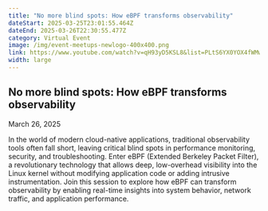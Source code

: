 ```yaml
---
title: "No more blind spots: How eBPF transforms observability"
dateStart: 2025-03-25T23:01:55.464Z
dateEnd: 2025-03-26T22:30:55.477Z
category: Virtual Event
image: /img/event-meetups-newlogo-400x400.png
link: https://www.youtube.com/watch?v=qH93yD5KSL8&list=PLtS6YX0YOX4fWMwKbp9blyI1GLdXlbWjY
width: large
---
```

## No more blind spots: How eBPF transforms observability

March 26, 2025

In the world of modern cloud-native applications, traditional observability tools often fall short, leaving critical blind spots in performance monitoring, security, and troubleshooting. Enter eBPF (Extended Berkeley Packet Filter), a revolutionary technology that allows deep, low-overhead visibility into the Linux kernel without modifying application code or adding intrusive instrumentation. Join this session to explore how eBPF can transform observability by enabling real-time insights into system behavior, network traffic, and application performance. 